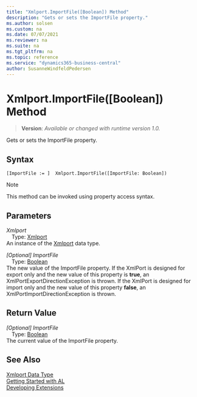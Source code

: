 ```yaml
---
title: "Xmlport.ImportFile([Boolean]) Method"
description: "Gets or sets the ImportFile property."
ms.author: solsen
ms.custom: na
ms.date: 07/07/2021
ms.reviewer: na
ms.suite: na
ms.tgt_pltfrm: na
ms.topic: reference
ms.service: "dynamics365-business-central"
author: SusanneWindfeldPedersen
---
```

[//]: # (START>DO_NOT_EDIT)
[//]: # (IMPORTANT:Do not edit any of the content between here and the END>DO_NOT_EDIT.)
[//]: # (Any modifications should be made in the .xml files in the ModernDev repo.)
# Xmlport.ImportFile([Boolean]) Method
> **Version**: _Available or changed with runtime version 1.0._

Gets or sets the ImportFile property.


## Syntax
```AL
[ImportFile := ]  Xmlport.ImportFile([ImportFile: Boolean])
```
> [!NOTE]
> This method can be invoked using property access syntax.
## Parameters
*Xmlport*  
&emsp;Type: [Xmlport](xmlport-data-type.md)  
An instance of the [Xmlport](xmlport-data-type.md) data type.  

*[Optional] ImportFile*  
&emsp;Type: [Boolean](../boolean/boolean-data-type.md)  
The new value of the ImportFile property. If the XmlPort is designed for export only and the new value of this property is **true**, an XmlPortExportDirectionException is thrown. If the XmlPort is designed for import only and the new value of this property **false**, an XmlPortImportDirectionException is thrown.
        


## Return Value
*[Optional] ImportFile*  
&emsp;Type: [Boolean](../boolean/boolean-data-type.md)  
The current value of the ImportFile property.


[//]: # (IMPORTANT: END>DO_NOT_EDIT)
## See Also
[Xmlport Data Type](xmlport-data-type.md)  
[Getting Started with AL](../../devenv-get-started.md)  
[Developing Extensions](../../devenv-dev-overview.md)